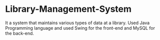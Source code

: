 # Library-Management-System
It a system that maintains various types of data at a library.
Used Java Programming language and used Swing for the front-end and MySQL for the back-end.
